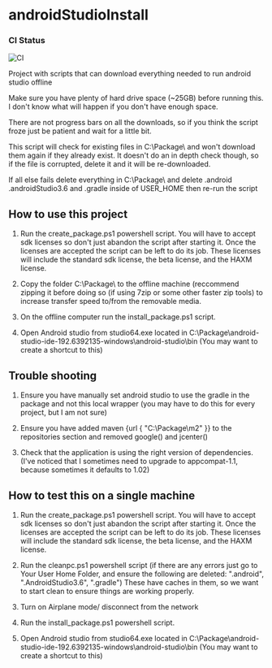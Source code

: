 # androidStudioInstall

### CI Status
![CI](https://github.com/brian-o/androidStudioInstall/workflows/CI/badge.svg)

Project with scripts that can download everything needed to run android studio offline

Make sure you have plenty of hard drive space (~25GB) before running this. I don't know what will happen if you don't have enough space.

There are not progress bars on all the downloads, so if you think the script froze just be patient and wait for a little bit.

This script will check for existing files in C:\Package\ and won't download them again if they already exist. It doesn't do an in depth check though, so if the file is corrupted, delete it and it will be re-downloaded.

If all else fails delete everything in C:\Package\ and delete .android .androidStudio3.6 and .gradle inside of USER_HOME
then re-run the script

## How to use this project
1. Run the create_package.ps1 powershell script. You will have to accept sdk licenses so don't just abandon the script after starting it. Once the licenses are accepted the script can be left to do its job. These licenses will include the standard sdk license, the beta license, and the HAXM license.

2. Copy the folder C:\Package\ to the offline machine (reccommend zipping it before doing so (if using 7zip or some other faster zip tools) to increase transfer speed to/from the removable media.

3. On the offline computer run the install_package.ps1 script.

4. Open Android studio from studio64.exe located in C:\Package\android-studio-ide-192.6392135-windows\android-studio\bin
  (You may want to create a shortcut to this)
  
## Trouble shooting
1. Ensure you have manually set android studio to use the gradle in the package and not this local wrapper (you may have to do this for every project, but I am not sure)

2. Ensure you have added maven {url { "C:\\Package\\m2" }} to the repositories section and removed google() and jcenter()

3. Check that the application is using the right version of dependencies. (I've noticed that I sometimes need to upgrade to appcompat-1.1, because sometimes it defaults to 1.02)

## How to test this on a single machine

1. Run the create_package.ps1 powershell script. You will have to accept sdk licenses so don't just abandon the script after starting it. Once the licenses are accepted the script can be left to do its job. These licenses will include the standard sdk license, the beta license, and the HAXM license.


2. Run the cleanpc.ps1 powershell script (if there are any errors just go to Your User Home Folder, and ensure the following are deleted: ".android", ".AndroidStudio3.6", ".gradle")
These have caches in them, so we want to start clean to ensure things are working properly.

3. Turn on Airplane mode/ disconnect from the network

4. Run the install_package.ps1 powershell script.

5. Open Android studio from studio64.exe located in C:\Package\android-studio-ide-192.6392135-windows\android-studio\bin
  (You may want to create a shortcut to this)
